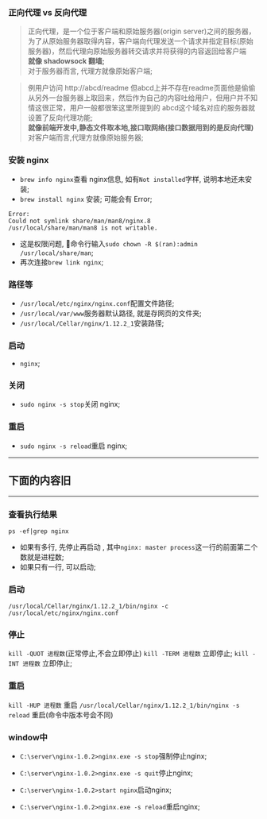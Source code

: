 ### 正向代理 vs 反向代理

> 正向代理，是一个位于客户端和原始服务器(origin server)之间的服务器，为了从原始服务器取得内容，客户端向代理发送一个请求并指定目标(原始服务器)，然后代理向原始服务器转交请求并将获得的内容返回给客户端  
**就像 shadowsock 翻墙;**  
对于服务器而言, 代理方就像原始客户端;

> 例用户访问 http://abcd/readme 但abcd上并不存在readme页面他是偷偷从另外一台服务器上取回来，然后作为自己的内容吐给用户，但用户并不知情这很正常，用户一般都很笨这里所提到的 abcd这个域名对应的服务器就设置了反向代理功能;  
**就像前端开发中,静态文件取本地,接口取网络(接口数据用到的是反向代理)**  
对客户端而言,代理方就像原始服务器;

### 安装 nginx
* `brew info nginx`查看 nginx信息, 如有`Not installed`字样, 说明本地还未安装;
* `brew install nginx` 安装;
可能会有 Error;
```
Error: 
Could not symlink share/man/man8/nginx.8
/usr/local/share/man/man8 is not writable.
```
* 这是权限问题, 命令行输入`sudo chown -R $(ran):admin /usr/local/share/man`;
* 再次连接`brew link nginx`;


### 路径等
* `/usr/local/etc/nginx/nginx.conf`配置文件路径;
* `/usr/local/var/www`服务器默认路径, 就是存网页的文件夹;
* `/usr/local/Cellar/nginx/1.12.2_1`安装路径;

### 启动
* `nginx`;

### 关闭
* `sudo nginx -s stop`关闭 nginx;

### 重启
* `sudo nginx -s reload`重启 nginx;




***
## 下面的内容旧
***
### 查看执行结果
`ps -ef|grep nginx`
* 如果有多行, 先停止再启动 , 其中`nginx: master process`这一行的前面第二个数就是进程数;
* 如果只有一行, 可以启动;

### 启动
`/usr/local/Cellar/nginx/1.12.2_1/bin/nginx -c /usr/local/etc/nginx/nginx.conf`

### 停止
`kill -QUOT 进程数`(正常停止,不会立即停止)
`kill -TERM 进程数` 立即停止;
`kill -INT 进程数` 立即停止;

### 重启
`kill -HUP 进程数` 重启
`/usr/local/Cellar/nginx/1.12.2_1/bin/nginx -s reload` 重启(命令中版本号会不同)







### window中
* `C:\server\nginx-1.0.2>nginx.exe -s stop`强制停止nginx;
* `C:\server\nginx-1.0.2>nginx.exe -s quit`停止nginx;

* `C:\server\nginx-1.0.2>start nginx`启动nginx;

* `C:\server\nginx-1.0.2>nginx.exe -s reload`重启nginx;